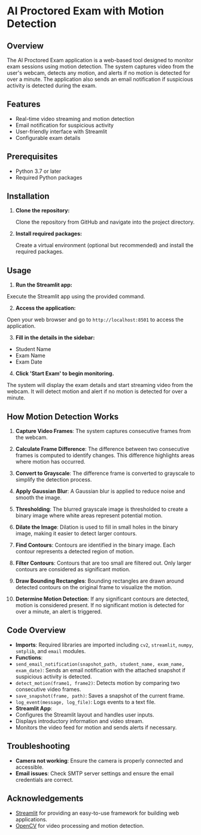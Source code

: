 # AI Proctored Exam with Motion Detection

## Overview

The AI Proctored Exam application is a web-based tool designed to monitor exam sessions using motion detection. The system captures video from the user's webcam, detects any motion, and alerts if no motion is detected for over a minute. The application also sends an email notification if suspicious activity is detected during the exam.

## Features

- Real-time video streaming and motion detection
- Email notification for suspicious activity
- User-friendly interface with Streamlit
- Configurable exam details

## Prerequisites

- Python 3.7 or later
- Required Python packages

## Installation

1. **Clone the repository:**
   
   Clone the repository from GitHub and navigate into the project directory.

2. **Install required packages:**

   Create a virtual environment (optional but recommended) and install the required packages.




## Usage

1. **Run the Streamlit app:**

Execute the Streamlit app using the provided command.

2. **Access the application:**

Open your web browser and go to `http://localhost:8501` to access the application.

3. **Fill in the details in the sidebar:**

- Student Name
- Exam Name
- Exam Date

4. **Click 'Start Exam' to begin monitoring.**

The system will display the exam details and start streaming video from the webcam. It will detect motion and alert if no motion is detected for over a minute.

## How Motion Detection Works

1. **Capture Video Frames**: The system captures consecutive frames from the webcam.

2. **Calculate Frame Difference**: The difference between two consecutive frames is computed to identify changes. This difference highlights areas where motion has occurred.

3. **Convert to Grayscale**: The difference frame is converted to grayscale to simplify the detection process.

4. **Apply Gaussian Blur**: A Gaussian blur is applied to reduce noise and smooth the image.

5. **Thresholding**: The blurred grayscale image is thresholded to create a binary image where white areas represent potential motion.

6. **Dilate the Image**: Dilation is used to fill in small holes in the binary image, making it easier to detect larger contours.

7. **Find Contours**: Contours are identified in the binary image. Each contour represents a detected region of motion.

8. **Filter Contours**: Contours that are too small are filtered out. Only larger contours are considered as significant motion.

9. **Draw Bounding Rectangles**: Bounding rectangles are drawn around detected contours on the original frame to visualize the motion.

10. **Determine Motion Detection**: If any significant contours are detected, motion is considered present. If no significant motion is detected for over a minute, an alert is triggered.

## Code Overview

- **Imports**: Required libraries are imported including `cv2`, `streamlit`, `numpy`, `smtplib`, and `email` modules.
- **Functions**:
- `send_email_notification(snapshot_path, student_name, exam_name, exam_date)`: Sends an email notification with the attached snapshot if suspicious activity is detected.
- `detect_motion(frame1, frame2)`: Detects motion by comparing two consecutive video frames.
- `save_snapshot(frame, path)`: Saves a snapshot of the current frame.
- `log_event(message, log_file)`: Logs events to a text file.
- **Streamlit App**:
- Configures the Streamlit layout and handles user inputs.
- Displays introductory information and video stream.
- Monitors the video feed for motion and sends alerts if necessary.

## Troubleshooting

- **Camera not working**: Ensure the camera is properly connected and accessible.
- **Email issues**: Check SMTP server settings and ensure the email credentials are correct.

## Acknowledgements

- [Streamlit](https://streamlit.io/) for providing an easy-to-use framework for building web applications.
- [OpenCV](https://opencv.org/) for video processing and motion detection.


